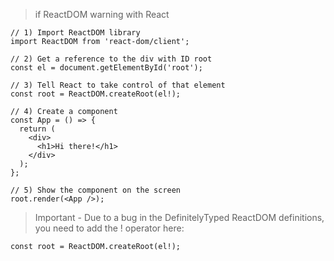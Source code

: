 
> if ReactDOM warning with React

```tsx
// 1) Import ReactDOM library
import ReactDOM from 'react-dom/client';

// 2) Get a reference to the div with ID root
const el = document.getElementById('root');

// 3) Tell React to take control of that element
const root = ReactDOM.createRoot(el!);

// 4) Create a component
const App = () => {
  return (
    <div>
      <h1>Hi there!</h1>
    </div>
  );
};

// 5) Show the component on the screen
root.render(<App />);
```

> Important - Due to a bug in the DefinitelyTyped ReactDOM definitions, you need to add the ! operator here:

```tsx
const root = ReactDOM.createRoot(el!);
```
